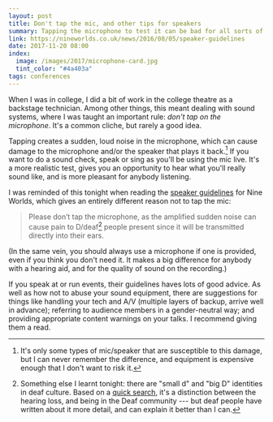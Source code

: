 ```yaml
---
layout: post
title: Don't tap the mic, and other tips for speakers
summary: Tapping the microphone to test it can be bad for all sorts of reasons -- and other advice from the Nine Worlds speaker guidelines.
link: https://nineworlds.co.uk/news/2016/08/05/speaker-guidelines
date: 2017-11-20 08:00
index:
  image: /images/2017/microphone-card.jpg
  tint_color: "#4a403a"
tags: conferences
---
```


When I was in college, I did a bit of work in the college theatre as a backstage technician.
Among other things, this meant dealing with sound systems, where I was taught an important rule: *don't tap on the microphone*.
It's a common cliche, but rarely a good idea.

Tapping creates a sudden, loud noise in the microphone, which can cause damage to the microphone and/or the speaker that plays it back.[^1]
If you want to do a sound check, speak or sing as you'll be using the mic live.
It's a more realistic test, gives you an opportunity to hear what you'll really sound like, and is more pleasant for anybody listening.

I was reminded of this tonight when reading the [speaker guidelines][guidelines] for Nine Worlds, which gives an entirely different reason not to tap the mic:

> Please don’t tap the microphone, as the amplified sudden noise can cause pain to D/deaf[^2] people present since it will be transmitted directly into their ears.

(In the same vein, you should always use a microphone if one is provided, even if you think you don't need it.
It makes a big difference for anybody with a hearing aid, and for the quality of sound on the recording.)

If you speak at or run events, their guidelines haves lots of good advice.
As well as how not to abuse your sound equipment, there are suggestions for things like handling your tech and A/V (multiple layers of backup, arrive well in advance); referring to audience members in a gender-neutral way; and providing appropriate content warnings on your talks.
I recommend giving them a read.

[guidelines]: https://nineworlds.co.uk/news/2016/08/05/speaker-guidelines

[^1]: It's only some types of mic/speaker that are susceptible to this damage, but I can never remember the difference, and equipment is expensive enough that I don't want to risk it.

[^2]: Something else I learnt tonight: there are "small d" and "big D" identities in deaf culture. Based on a [quick search](https://duckduckgo.com/?q=d%2Fdeaf), it's a distinction between the hearing loss, and being in the Deaf community --- but deaf people have written about it more detail, and can explain it better than I can.
